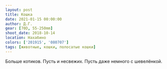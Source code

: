 ```yaml
---
layout: post
title: Кошка
date: 2021-01-15 00:00:00
author: Д.Г.
gear: [70D, 55-250mm]
shoot_date: 2018-10-14
location: Нахабино
colors: ['201915', '080707']
tags: [животные, кошки, полосатые кошки]
---
```

Больше котиков. Пусть и несвежих. Пусть даже немного с шевелёнкой.

